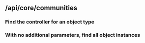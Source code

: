 ## /api/core/communities

### Find the controller for an object type
<script src="https://gist-it.appspot.com/
github/DSpace/DSpace/blob/master/dspace-spring-rest/src/main/java/org/dspace/app/rest/RestResourceController.java?slice=84:87"></script>

### With no additional parameters, find all object instances
<script src="https://gist-it.appspot.com/
github/DSpace/DSpace/blob/master/dspace-spring-rest/src/main/java/org/dspace/app/rest/RestResourceController.java?slice=769-787"></script>
